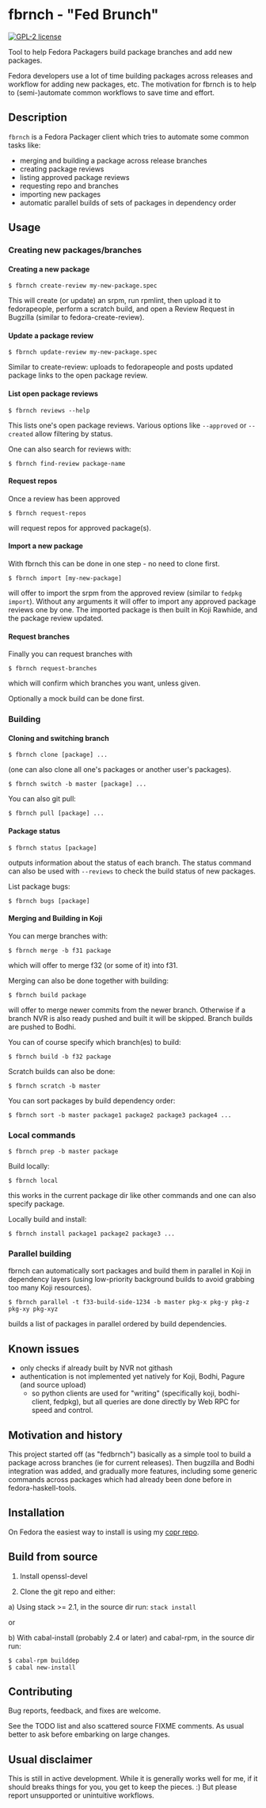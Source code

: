 # fbrnch - "Fed Brunch"

[![GPL-2 license](https://img.shields.io/badge/license-GPL--2-blue.svg)](LICENSE)
<!---
[![Hackage](https://img.shields.io/hackage/v/fbrnch.svg)](https://hackage.haskell.org/package/fbrnch)
[![Stackage Lts](http://stackage.org/package/fbrnch/badge/lts)](http://stackage.org/lts/package/fbrnch)
[![Stackage Nightly](http://stackage.org/package/fbrnch/badge/nightly)](http://stackage.org/nightly/package/fbrnch)
-->
Tool to help Fedora Packagers build package branches and add new packages.

Fedora developers use a lot of time building packages across releases
and workflow for adding new packages, etc. The motivation for fbrnch is
to help to (semi-)automate common workflows to save time and effort.

## Description
`fbrnch` is a Fedora Packager client which tries to automate some common tasks
like:

- merging and building a package across release branches
- creating package reviews
- listing approved package reviews
- requesting repo and branches
- importing new packages
- automatic parallel builds of sets of packages in dependency order

## Usage

### Creating new packages/branches

#### Creating a new package
```
$ fbrnch create-review my-new-package.spec
```
This will create (or update) an srpm, run rpmlint,
then upload it to fedorapeople, perform a scratch build,
and open a Review Request in Bugzilla (similar to fedora-create-review).

#### Update a package review
```
$ fbrnch update-review my-new-package.spec
```
Similar to create-review: uploads to fedorapeople and posts
updated package links to the open package review.

#### List open package reviews
```
$ fbrnch reviews --help
```
This lists one's open package reviews.
Various options like `--approved` or `--created` allow filtering by status.

One can also search for reviews with:
```
$ fbrnch find-review package-name
```

#### Request repos
Once a review has been approved
```
$ fbrnch request-repos
```
will request repos for approved package(s).

#### Import a new package
With fbrnch this can be done in one step - no need to clone first.
```
$ fbrnch import [my-new-package]
```
will offer to import the srpm from the approved review
(similar to `fedpkg import`).
Without any arguments it will offer to import any approved package reviews
one by one.
The imported package is then built in Koji Rawhide,
and the package review updated.

#### Request branches
Finally you can request branches with
```
$ fbrnch request-branches
```
which will confirm which branches you want, unless given.

Optionally a mock build can be done first.


### Building
#### Cloning and switching branch
```
$ fbrnch clone [package] ...
```
(one can also clone all one's packages or another user's packages).

```
$ fbrnch switch -b master [package] ...
```

You can also git pull:
```
$ fbrnch pull [package] ...
```
#### Package status
```
$ fbrnch status [package]
```
outputs information about the status of each branch.
The status command can also be used with `--reviews`
to check the build status of new packages.

List package bugs:
```
$ fbrnch bugs [package]
```

#### Merging and Building in Koji
You can merge branches with:
```
$ fbrnch merge -b f31 package
```
which will offer to merge f32 (or some of it) into f31.

Merging can also be done together with building:
```
$ fbrnch build package
```
will offer to merge newer commits from the newer branch.
Otherwise if a branch NVR is also ready pushed and built it will be skipped.
Branch builds are pushed to Bodhi.

You can of course specify which branch(es) to build:
```
$ fbrnch build -b f32 package
```

Scratch builds can also be done:
```
$ fbrnch scratch -b master
```

You can sort packages by build dependency order:
```
$ fbrnch sort -b master package1 package2 package3 package4 ...
```

### Local commands
```
$ fbrnch prep -b master package
```

Build locally:
```
$ fbrnch local
```
this works in the current package dir like other commands
and one can also specify package.

Locally build and install:
```
$ fbrnch install package1 package2 package3 ...
```

### Parallel building
fbrnch can automatically sort packages and build them in parallel
in Koji in dependency layers (using low-priority background builds
to avoid grabbing too many Koji resources).

```
$ fbrnch parallel -t f33-build-side-1234 -b master pkg-x pkg-y pkg-z pkg-xy pkg-xyz
```
builds a list of packages in parallel ordered by build dependencies.

## Known issues
- only checks if already built by NVR not githash
- authentication is not implemented yet natively for Koji, Bodhi, Pagure
  (and source upload)
  - so python clients are used for "writing"
    (specifically koji, bodhi-client, fedpkg),
    but all queries are done directly by Web RPC for speed and control.

## Motivation and history
This project started off (as "fedbrnch") basically as a simple tool to
build a package across branches (ie for current releases).  Then bugzilla
and Bodhi integration was added, and gradually more features, including
some generic commands across packages which had already been done before
in fedora-haskell-tools.

## Installation
On Fedora the easiest way to install is using my [copr repo](https://copr.fedorainfracloud.org/coprs/petersen/fbrnch/).

## Build from source
1. Install openssl-devel

2. Clone the git repo and either:

a) Using stack >= 2.1, in the source dir run: `stack install`

or

b) With cabal-install (probably 2.4 or later) and cabal-rpm, in the source dir run:

```
$ cabal-rpm builddep
$ cabal new-install
```

## Contributing
Bug reports, feedback, and fixes are welcome.

See the TODO list and also scattered source FIXME comments.
As usual better to ask before embarking on large changes.

## Usual disclaimer
This is still in active development.
While it is generally works well for me,
if it should breaks things for you, you get to keep the pieces. :)
But please report unsupported or unintuitive workflows.
